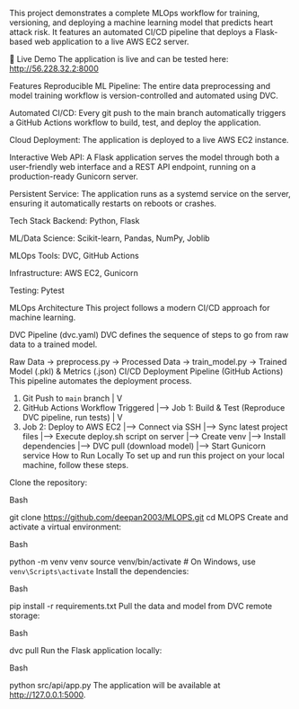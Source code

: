 This project demonstrates a complete MLOps workflow for training, versioning, and deploying a machine learning model that predicts heart attack risk. It features an automated CI/CD pipeline that deploys a Flask-based web application to a live AWS EC2 server.

🚀 Live Demo
The application is live and can be tested here:
http://56.228.32.2:8000

Features
Reproducible ML Pipeline: The entire data preprocessing and model training workflow is version-controlled and automated using DVC.

Automated CI/CD: Every git push to the main branch automatically triggers a GitHub Actions workflow to build, test, and deploy the application.

Cloud Deployment: The application is deployed to a live AWS EC2 instance.

Interactive Web API: A Flask application serves the model through both a user-friendly web interface and a REST API endpoint, running on a production-ready Gunicorn server.

Persistent Service: The application runs as a systemd service on the server, ensuring it automatically restarts on reboots or crashes.

Tech Stack
Backend: Python, Flask

ML/Data Science: Scikit-learn, Pandas, NumPy, Joblib

MLOps Tools: DVC, GitHub Actions

Infrastructure: AWS EC2, Gunicorn

Testing: Pytest

MLOps Architecture
This project follows a modern CI/CD approach for machine learning.

DVC Pipeline (dvc.yaml)
DVC defines the sequence of steps to go from raw data to a trained model.

Raw Data -> preprocess.py -> Processed Data -> train_model.py -> Trained Model (.pkl) & Metrics (.json)
CI/CD Deployment Pipeline (GitHub Actions)
This pipeline automates the deployment process.

1. Git Push to `main` branch
   |
   V
2. GitHub Actions Workflow Triggered
   |--> Job 1: Build & Test (Reproduce DVC pipeline, run tests)
   |
   V
3. Job 2: Deploy to AWS EC2
   |--> Connect via SSH
   |--> Sync latest project files
   |--> Execute deploy.sh script on server
       |--> Create venv
       |--> Install dependencies
       |--> DVC pull (download model)
       |--> Start Gunicorn service
How to Run Locally
To set up and run this project on your local machine, follow these steps.

Clone the repository:

Bash

git clone https://github.com/deepan2003/MLOPS.git
cd MLOPS
Create and activate a virtual environment:

Bash

python -m venv venv
source venv/bin/activate  # On Windows, use `venv\Scripts\activate`
Install the dependencies:

Bash

pip install -r requirements.txt
Pull the data and model from DVC remote storage:

Bash

dvc pull
Run the Flask application locally:

Bash

python src/api/app.py
The application will be available at http://127.0.0.1:5000.

